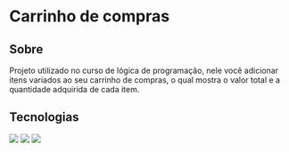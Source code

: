 <h1>Carrinho de compras</h1>

<h2>Sobre</h2>
<p>Projeto utilizado no curso de lógica de programação, nele você adicionar itens variados ao seu carrinho de compras, o qual mostra o valor total e a quantidade adquirida de cada item.</p>

## Tecnologias
<div>
  <img src="https://img.shields.io/badge/HTML-239120?style=for-the-badge&logo=html5&logoColor=white">
  <img src="https://img.shields.io/badge/CSS-239120?&style=for-the-badge&logo=css3&logoColor=white">
  <img src="https://img.shields.io/badge/JavaScript-F7DF1E?style=for-the-badge&logo=javascript&logoColor=black">
</div>


